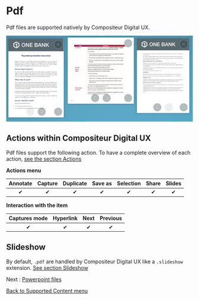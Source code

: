 # Pdf

Pdf files are supported natively by Compositeur Digital UX.

![Pdf displayed within Compositeur Digital UX](../../img/content_pdf.JPG)

## Actions within Compositeur Digital UX

Pdf files support the following action. To have a complete overview of each action, [see the section Actions](actions.md)

**Actions menu**

| Annotate | Capture  | Duplicate | Save as  | Selection | Share    | Slides   |
|:--------:|:--------:|:---------:|:--------:|:---------:|:--------:|:--------:|
| &#x2714; | &#x2714; | &#x2714;  | &#x2714; | &#x2714;  | &#x2714; | &#x2714; | 

**Interaction with the item**

| Captures mode | Hyperlink | Next     | Previous | 
|:-------------:|:---------:|:--------:|:--------:|
| &#x2714;      | &#x2714;  | &#x2714; | &#x2714; |

## Slideshow

By default, `.pdf` are handled by Compositeur Digital UX like a `.slideshow` extension. [See section Slideshow](slideshows.md)

Next : [Powerpoint files](powerpoint.md)

[Back to Supported Content menu](index.md)
